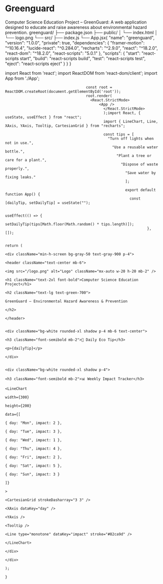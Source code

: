 # Greenguard
Computer Science Education Project – GreenGuard: A web application designed to educate and raise awareness about environmental hazard prevention.
greenguard/
 ├── package.json
  ├── public/
   │    └── index.html
    │    └── logo.png
     └── src/
           ├── index.js
                 └── App.jsx{
                      "name": "greenguard",
                        "version": "1.0.0",
                          "private": true,
                            "dependencies": {
                                "framer-motion": "^10.16.4",
                                    "lucide-react": "^0.284.0",
                                        "recharts": "^2.9.0",
                                            "react": "^18.2.0",
                                                "react-dom": "^18.2.0",
                                                    "react-scripts": "5.0.1"
                                                      },
                                                        "scripts": {
                                                            "start": "react-scripts start",
                                                                "build": "react-scripts build",
                                                                    "test": "react-scripts test",
                                                                        "eject": "react-scripts eject"
                                                                          }
                                                                          }
                 }
                 <!DOCTYPE html>
                 <html lang="en">
                   <head>
                       <meta charset="utf-8" />
                           <meta name="viewport" content="width=device-width, initial-scale=1" />
                               <title>Computer Science Education Project</title>
                                 </head>
                                   <body>
                                       <div id="root"></div>
                                         </body>
                                         </html>import React from 'react';
                                         import ReactDOM from 'react-dom/client';
                                         import App from './App';

                                         const root = ReactDOM.createRoot(document.getElementById('root'));
                                         root.render(
                                           <React.StrictMode>
                                               <App />
                                                 </React.StrictMode>
                                                 );import React, { useState, useEffect } from "react";
                                                 import { LineChart, Line, XAxis, YAxis, Tooltip, CartesianGrid } from "recharts";

                                                 const tips = [
                                                   "Turn off lights when not in use.",
                                                     "Use a reusable water bottle.",
                                                       "Plant a tree or care for a plant.",
                                                         "Dispose of waste properly.",
                                                           "Save water by fixing leaks."
                                                           ];

                                                           export default function App() {
                                                             const [dailyTip, setDailyTip] = useState("");

                                                               useEffect(() => {
                                                                   setDailyTip(tips[Math.floor(Math.random() * tips.length)]);
                                                                     }, []);

                                                                       return (
                                                                           <div className="min-h-screen bg-gray-50 text-gray-900 p-4">
                                                                                 <header className="text-center mb-6">
                                                                                         <img src="/logo.png" alt="Logo" className="mx-auto w-20 h-20 mb-2" />
                                                                                                 <h1 className="text-2xl font-bold">Computer Science Education Project</h1>
                                                                                                         <h2 className="text-lg text-green-700">
                                                                                                                   GreenGuard – Environmental Hazard Awareness & Prevention
                                                                                                                           </h2>
                                                                                                                                 </header>

                                                                                                                                       <div className="bg-white rounded-xl shadow p-4 mb-6 text-center">
                                                                                                                                               <h3 className="font-semibold mb-2">🌱 Daily Eco Tip</h3>
                                                                                                                                                       <p>{dailyTip}</p>
                                                                                                                                                             </div>

                                                                                                                                                                   <div className="bg-white rounded-xl shadow p-4">
                                                                                                                                                                           <h3 className="font-semibold mb-2">📊 Weekly Impact Tracker</h3>
                                                                                                                                                                                   <LineChart
                                                                                                                                                                                             width={300}
                                                                                                                                                                                                       height={200}
                                                                                                                                                                                                                 data={[
                                                                                                                                                                                                                             { day: "Mon", impact: 2 },
                                                                                                                                                                                                                                         { day: "Tue", impact: 3 },
                                                                                                                                                                                                                                                     { day: "Wed", impact: 1 },
                                                                                                                                                                                                                                                                 { day: "Thu", impact: 4 },
                                                                                                                                                                                                                                                                             { day: "Fri", impact: 2 },
                                                                                                                                                                                                                                                                                         { day: "Sat", impact: 5 },
                                                                                                                                                                                                                                                                                                     { day: "Sun", impact: 3 }
                                                                                                                                                                                                                                                                                                               ]}
                                                                                                                                                                                                                                                                                                                       >
                                                                                                                                                                                                                                                                                                                                 <CartesianGrid strokeDasharray="3 3" />
                                                                                                                                                                                                                                                                                                                                           <XAxis dataKey="day" />
                                                                                                                                                                                                                                                                                                                                                     <YAxis />
                                                                                                                                                                                                                                                                                                                                                               <Tooltip />
                                                                                                                                                                                                                                                                                                                                                                         <Line type="monotone" dataKey="impact" stroke="#82ca9d" />
                                                                                                                                                                                                                                                                                                                                                                                 </LineChart>
                                                                                                                                                                                                                                                                                                                                                                                       </div>
                                                                                                                                                                                                                                                                                                                                                                                           </div>
                                                                                                                                                                                                                                                                                                                                                                                             );
                                                                                                                                                                                                                                                                                                                                                                                             }